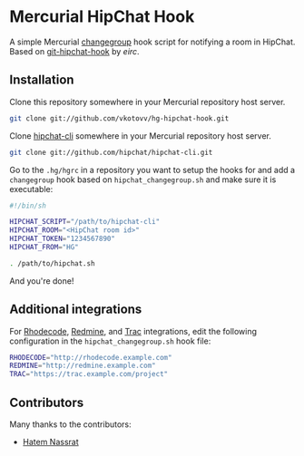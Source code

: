 # Mercurial HipChat Hook

A simple Mercurial [changegroup](http://www.selenic.com/mercurial/hgrc.5.html#hooks) hook script for notifying a room in HipChat.
Based on [git-hipchat-hook](https://github.com/eirc/git-hipchat-hook) by *eirc*.

## Installation

Clone this repository somewhere in your Mercurial repository host server.

```sh
git clone git://github.com/vkotovv/hg-hipchat-hook.git
```

Clone [hipchat-cli](https://github.com/hipchat/hipchat-cli) somewhere in your Mercurial repository host server.

```sh
git clone git://github.com/hipchat/hipchat-cli.git
```
Go to the `.hg/hgrc` in a repository you want to setup the hooks for and add a `changegroup` hook based on `hipchat_changegroup.sh` and make sure it is executable:

```sh
#!/bin/sh

HIPCHAT_SCRIPT="/path/to/hipchat-cli"
HIPCHAT_ROOM="<HipChat room id>"
HIPCHAT_TOKEN="1234567890"
HIPCHAT_FROM="HG"

. /path/to/hipchat.sh
```

And you're done!

## Additional integrations

For [Rhodecode](http://rhodecode.org), [Redmine](http://redmine.org), and [Trac](http://trac.edgewall.org/) integrations, edit the following configuration in the `hipchat_changegroup.sh` hook file:
```sh
RHODECODE="http://rhodecode.example.com"
REDMINE="http://redmine.example.com"
TRAC="https://trac.example.com/project"
```

## Contributors

Many thanks to the contributors:
* [Hatem Nassrat](https://github.com/pykler)
